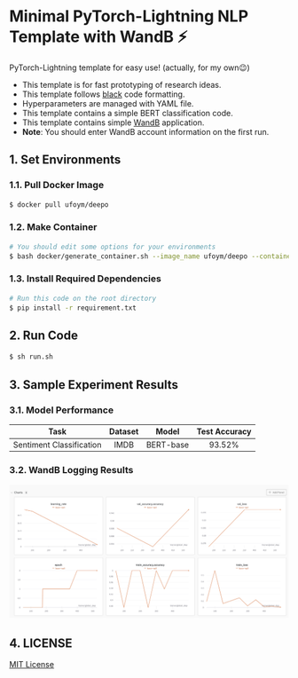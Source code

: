 # Minimal PyTorch-Lightning NLP Template with WandB ⚡️


PyTorch-Lightning template for easy use! (actually, for my own😉)
- This template is for fast prototyping of research ideas.
- This template follows [black](https://github.com/psf/black) code formatting.
- Hyperparameters are managed with YAML file.
- This template contains a simple BERT classification code.
- This template contains simple [WandB](https://wandb.ai/site) application.
- **Note**: You should enter WandB account information on the first run.

## 1. Set Environments

### 1.1. Pull Docker Image
```sh
$ docker pull ufoym/deepo
```

### 1.2. Make Container
```sh
# You should edit some options for your environments
$ bash docker/generate_container.sh --image_name ufoym/deepo --container_name $CONTAINER_NAME --external_port 8888 
```

### 1.3. Install Required Dependencies
```sh
# Run this code on the root directory
$ pip install -r requirement.txt
```

## 2. Run Code

```sh
$ sh run.sh
```

## 3. Sample Experiment Results

### 3.1. Model Performance
|           Task           | Dataset | Model | Test Accuracy |
| :----------------------: | :-----: | :---: | :-----------: |
| Sentiment Classification |  IMDB   | BERT-base  |      93.52%      |

### 3.2. WandB Logging Results
![logging](assets/logging.png)

## 4. LICENSE
[MIT License](https://github.com/youngerous/pytorch-lightning-nlp-template/blob/main/LICENSE)